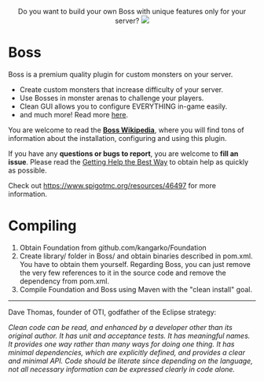 <p align="center">
  Do you want to build your own Boss with unique features only for your server?
  <a href="https://mineacademy.org/gh-join">
    <img src="https://i.imgur.com/SuIyaDV.png" />
  </a>
</p>

# Boss
Boss is a premium quality plugin for custom monsters on your server.

* Create custom monsters that increase difficulty of your server.
* Use Bosses in monster arenas to challenge your players.
* Clean GUI allows you to configure EVERYTHING in-game easily.
* and much more! Read more [here](https://github.com/kangarko/Boss/wiki/What-is-Boss).

You are welcome to read the **[Boss Wikipedia](https://github.com/kangarko/Boss/wiki)**, where you will find tons of information about the installation, configuring and using this plugin.

If you have any **questions or bugs to report**, you are welcome to **fill an issue**. Please read the [Getting Help the Best Way](https://github.com/kangarko/Boss/wiki/Getting-Help-the-Right-Way) to obtain help as quickly as possible.

Check out https://www.spigotmc.org/resources/46497 for more information.

# Compiling

1. Obtain Foundation from github.com/kangarko/Foundation
2. Create library/ folder in Boss/ and obtain binaries described in pom.xml. You have to obtain them yourself. Regarding Boss, you can just remove the very few references to it in the source code and remove the dependency from pom.xml.
3. Compile Foundation and Boss using Maven with the "clean install" goal.

<hr>

Dave Thomas, founder of OTI, godfather of the Eclipse strategy:

<i>Clean code can be read, and enhanced by a developer other than its original author. It has unit and acceptance tests. It has meaningful names. It provides one way rather than many ways for doing one thing. It has minimal dependencies, which are explicitly defined, and provides a clear and minimal API. Code should be literate since depending on the language, not all necessary information can be expressed clearly in code alone.</i>

